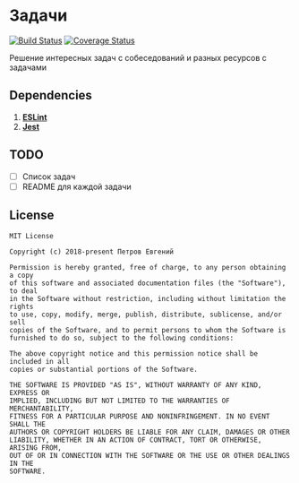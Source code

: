 # Задачи
[![Build Status](https://travis-ci.org/LeMarck/solving-interesting-problems.svg?branch=master)](https://travis-ci.org/LeMarck/solving-interesting-problems)
[![Coverage Status](https://coveralls.io/repos/github/LeMarck/solving-interesting-problems/badge.svg?branch=master)](https://coveralls.io/github/LeMarck/solving-interesting-problems?branch=master)

Решение интересных задач с собеседований и разных ресурсов с задачами

## Dependencies

1. [**ESLint**](https://eslint.org)
2. [**Jest**](https://jestjs.io)

## TODO
- [ ] Список задач
- [ ] README для каждой задачи

## License

```
MIT License

Copyright (c) 2018-present Петров Евгений

Permission is hereby granted, free of charge, to any person obtaining a copy
of this software and associated documentation files (the "Software"), to deal
in the Software without restriction, including without limitation the rights
to use, copy, modify, merge, publish, distribute, sublicense, and/or sell
copies of the Software, and to permit persons to whom the Software is
furnished to do so, subject to the following conditions:

The above copyright notice and this permission notice shall be included in all
copies or substantial portions of the Software.

THE SOFTWARE IS PROVIDED "AS IS", WITHOUT WARRANTY OF ANY KIND, EXPRESS OR
IMPLIED, INCLUDING BUT NOT LIMITED TO THE WARRANTIES OF MERCHANTABILITY,
FITNESS FOR A PARTICULAR PURPOSE AND NONINFRINGEMENT. IN NO EVENT SHALL THE
AUTHORS OR COPYRIGHT HOLDERS BE LIABLE FOR ANY CLAIM, DAMAGES OR OTHER
LIABILITY, WHETHER IN AN ACTION OF CONTRACT, TORT OR OTHERWISE, ARISING FROM,
OUT OF OR IN CONNECTION WITH THE SOFTWARE OR THE USE OR OTHER DEALINGS IN THE
SOFTWARE.
```
